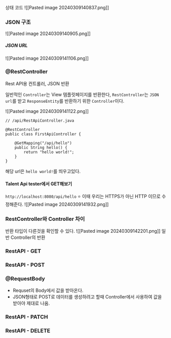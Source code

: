 
상태 코드
![[Pasted image 20240309140837.png]]

### JSON 구조

![[Pasted image 20240309140905.png]]

##### JSON URL
![[Pasted image 20240309141106.png]]

### @RestController
Rest API용 컨트롤러, JSON 반환

일반적인 `Controller`는 View 템플릿페이지를 반환한다, `RestController`는 `JSON url`를 받고 `ResponseEntity`를 반환하기 위한 `Controller`이다.

![[Pasted image 20240309141122.png]]
```
// /api/RestApiController.java

@RestController  
public class FirstApiController {  
  
	@GetMapping("/api/hello")  
	public String hello() {  
		return "hello world!";  
	}  
}
```
해당 url은 `hello world!`를 띄우고있다.

#### Talent Api tester에서 GET해보기

`http://localhost:8080/api/hello`
⭐ 이때 우리는 HTTPS가 아닌  HTTP 이므로  수정해준다.
![[Pasted image 20240309141932.png]]

### RestController와 Controller 차이

반환 타입이 다른것을 확인할 수 있다.
![[Pasted image 20240309142201.png]] 일반 Controller의 반환

### RestAPI - GET



### RestAPI - POST
### @RequestBody
- Requset의 Body에서 값을 받아온다.
- JSON형태로 POST로 데이터를 생성하려고 할때 Controller에서 사용하여 값을 받아야 제대로 나옴.

### RestAPI - PATCH


### RestAPI - DELETE
